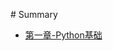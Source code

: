                                                                                                                                                                    # Summary

* [第一章-Python基础](第一章-Python基础.md)